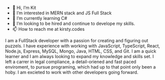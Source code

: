 - 👋 Hi, I’m Kit
- 👀 I’m interested in MERN stack and JS Full Stack
- 🌱 I’m currently learning C#
- 💞️ I’m looking to be hired and continue to develope my skills. 
- 📫 How to reach me at kirsty.codes 

I am a FullStack developer with a passion for creating and figuring out puzzels. 
I have experience with working with JavaScript, TypeScript, React, Node.js, Express, 
MySQL, Mongo, Java, HTML, CSS, and Git. I am a quick learner and I am always
looking to expand my knowledge and skills set. I left a carrer in legal
compliance, a detail-oriened and fast paced enviroment, to pursue programing, 
which had up to that point only been a hoby. I am excieted to 
work with other developers going forward. 
